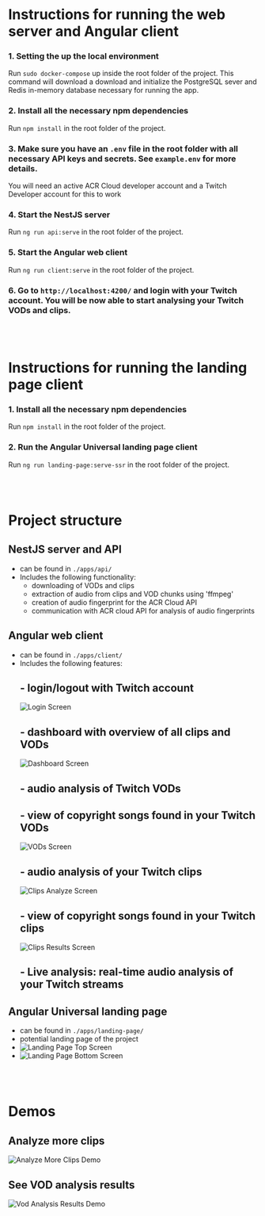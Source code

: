 # Instructions for running the web server and Angular client


### 1. Setting the up the local environment

Run `sudo docker-compose` up inside the root folder of the project.
This command will download a download and initialize the PostgreSQL sever and Redis in-memory database necessary for running the app.

### 2. Install all the necessary npm dependencies
    
Run `npm install` in the root folder of the project.

### 3. Make sure you have an `.env` file in the root folder with all necessary API keys and secrets. See `example.env` for more details.

You will need an active ACR Cloud developer account and a Twitch Developer account for this to work

### 4. Start the NestJS server

Run `ng run api:serve` in the root folder of the project.

### 5. Start the Angular web client

Run `ng run client:serve` in the root folder of the project.

### 6. Go to `http://localhost:4200/` and login with your Twitch account. You will be now able to start analysing your Twitch VODs and clips.

<br><br>

# Instructions for running the landing page client

### 1. Install all the necessary npm dependencies
    
Run `npm install` in the root folder of the project.

### 2. Run the Angular Universal landing page client

Run `ng run landing-page:serve-ssr` in the root folder of the project.


<br><br>

# Project structure

## NestJS server and API

- can be found in `./apps/api/`
- Includes the following functionality:
    - downloading of VODs and clips
    - extraction of audio from clips and VOD chunks using 'ffmpeg'
    - creation of audio fingerprint for the ACR Cloud API
    - communication with ACR cloud API for analysis of audio fingerprints


## Angular web client

- can be found in `./apps/client/`
- Includes the following features:
    ## - login/logout with Twitch account
    ![Login Screen](./screenshots/login.png)
    ## - dashboard with overview of all clips and VODs
    ![Dashboard Screen](./screenshots/dashboard.png)
    ## - audio analysis of Twitch VODs
    ## - view of copyright songs found in your Twitch VODs
    ![VODs Screen](./screenshots/login.png)
    ## - audio analysis of your Twitch clips
    ![Clips Analyze Screen](./screenshots/analyze-clips.png)
    ## - view of copyright songs found in your Twitch clips
    ![Clips Results Screen](./screenshots/clips-results.png)
    ## - Live analysis: real-time audio analysis of your Twitch streams


## Angular Universal landing page

- can be found in `./apps/landing-page/`
- potential landing page of the project
- ![Landing Page Top Screen](./screenshots/landing-page-1.png)
- ![Landing Page Bottom Screen](./screenshots/landing-page-2.png)

<br><br>
# Demos

## Analyze more clips

![Analyze More Clips Demo](./screenshots/add-clips-demo.gif)

## See VOD analysis results

![Vod Analysis Results Demo](./screenshots/see-video-results-demo.gif)


